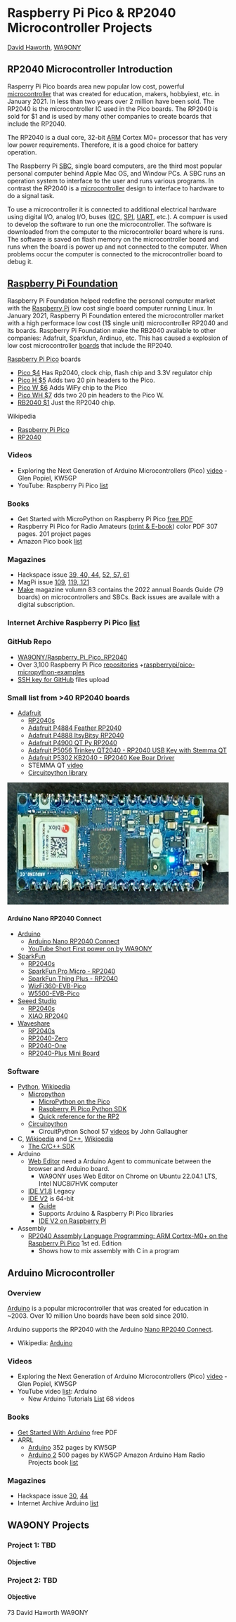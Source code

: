 # Raspberry Pi Pico & RP2040 Microcontroller Projects
[David Haworth](http://www.stargazing.net/david/index.html), [WA9ONY](https://www.qrz.com/db/WA9ONY)

## RP2040 Microcontroller Introduction

Rasperry Pi Pico boards area  new popular low cost, powerful [microcontroller](https://en.wikipedia.org/wiki/Microcontroller) that was created for education, makers, hobbyiest, etc. in January 2021. In less than two years over 2 million have been sold.  The RP2040 is the microcontroller IC used in the Pico boards.  The RP2040 is sold for $1 and is used by many other companies to create boards that include the RP2040.

The RP2040 is a dual core, 32-bit [ARM](https://en.wikipedia.org/wiki/ARM_architecture_family) Cortex M0+ processor that has very low power requirements. Therefore, it is a good choice for battery operation.

The Raspberry Pi [SBC](https://en.wikipedia.org/wiki/Single-board_computer), single board computers, are the third most popular personal computer behind Apple Mac OS, and Window PCs.  A SBC runs an operation system to interface to the user and runs various programs.  In contrast the RP2040 is a [microcontroller](https://en.wikipedia.org/wiki/Microcontroller) design to interface to hardware to do a signal task. 

To use a microcontroller it is connected to additional electrical hardware using digital I/O, analog I/O, buses ([I2C](https://en.wikipedia.org/wiki/I%C2%B2C), [SPI](https://en.wikipedia.org/wiki/Serial_Peripheral_Interface), [UART](https://en.wikipedia.org/wiki/Universal_asynchronous_receiver-transmitter), etc.). A compuer is used to develop the software to run one the microcontroller. The software is downloaded from the computer to the microcontroller board where is runs.  The software is saved on flash memory on the microcontroller board and runs when the board is power up and not connected to the computer.  When problems occur the computer is connected to the microcontroller board to debug it.

## [Raspberry Pi Foundation](https://en.wikipedia.org/wiki/Raspberry_Pi_Foundation)

Raspberry Pi Foundation helped redefine the personal computer market with the [Raspberry Pi](https://en.wikipedia.org/wiki/Raspberry_Pi) low cost single board computer running Linux.
In January 2021, Raspberry Pi Foundation entered the microcontroller market with a high performace low cost (1$ single unit) microcontroller RP2040 and its boards.  Raspberry Pi Foundation make the RB2040 available to other companies: Adafruit, Sparkfun, Ardinuo, etc. This has caused a explosion of low cost microcontroller [boards](https://en.wikipedia.org/wiki/RP2040) that include the RP2040.

[Raspberry Pi Pico](https://www.raspberrypi.com/products/raspberry-pi-pico/) boards
+ [Pico $4](https://www.adafruit.com/product/4864) Has Rp2040, clock chip, flash chip and 3.3V regulator chip
+ [Pico H $5](https://www.adafruit.com/product/5525) Adds two 20 pin headers to the Pico.
+ [Pico W $6](https://www.adafruit.com/product/5526) Adds WiFy chip to the Pico
+ [Pico WH $7](https://www.adafruit.com/product/5544) dds two 20 pin headers to the Pico W.
+ [RB2040 $1](https://www.adafruit.com/product/5041) Just the RP2040 chip.

Wikipedia
+ [Raspberry Pi Pico](https://en.wikipedia.org/wiki/Raspberry_Pi#Raspberry_Pi_Pico)
+ [RP2040](https://en.wikipedia.org/wiki/RP2040)

### Videos
+ Exploring the Next Generation of Arduino Microcontrollers (Pico) [video](https://www.youtube.com/watch?v=HOi_AYEgSmo) - Glen Popiel, KW5GP
+ YouTube: Raspberry Pi Pico [list](https://www.youtube.com/results?search_query=raspberry+pi+pico)

### Books
+ Get Started with MicroPython on Raspberry Pi Pico [free PDF](https://hackspace.raspberrypi.com/books/micropython-pico)
+ Raspberry Pi Pico for Radio Amateurs ([print & E-book](https://www.elektor.com/raspberry-pi-pico-for-radio-amateurs-e-book)) color PDF 307 pages. 201 project pages 
+ Amazon Pico book [list](https://www.amazon.com/s?k=raspberry+pi+pico+book&crid=3TYSWPL6AAMTA&sprefix=raspberry+pi+pico+book%2Caps%2C146&ref=nb_sb_noss_1)

### Magazines
+ Hackspace issue [39, 40, 44](https://hackspace.raspberrypi.com/issues?page=2), [52, 57, 61](https://hackspace.raspberrypi.com/issues?page=1)
+ MagPi issue [109](https://magpi.raspberrypi.com/issues?page=2), [119, 121](https://magpi.raspberrypi.com/issues)
+ [Make](https://makezine.com/) magazine volumn 83 contains the 2022 annual Boards Guide (79 boards) on microcontrollers and SBCs. Back issues are availale with a digital subscription.

### Internet Archive Raspberry Pi Pico [list](https://archive.org/search.php?query=Raspberry%20Pi%20Pico)

### GitHub Repo
+ [WA9ONY/Raspberry_Pi_Pico_RP2040](https://github.com/WA9ONY/Raspberry_Pi_Pico_RP2040)
+ Over 3,100 Raspberry Pi Pico [repositories](https://github.com/search?q=Raspberry+Pi+Pico)
  +[raspberrypi/pico-micropython-examples](https://github.com/raspberrypi/pico-micropython-examples)
+ [SSH key for GitHub](https://garywoodfine.com/setting-up-ssh-keys-for-github-access/) files upload

### Small list from >40 RP2040 boards
+ [Adafruit](https://www.adafruit.com/)
  + [RP2040s](https://www.adafruit.com/?q=RP2040&sort=BestMatch)
  + [Adafruit P4884 Feather RP2040](https://www.adafruit.com/product/4884)
  + [Adafruit P4888 ItsyBitsy RP2040](https://www.adafruit.com/product/4888)
  + [Adafruit P4900 QT Py RP2040](https://www.adafruit.com/product/4900)
  + [Adafruit P5056 Trinkey QT2040 - RP2040 USB Key with Stemma QT](https://www.adafruit.com/product/5056)
  + [Adafruit P5302 KB2040 - RP2040 Kee Boar Driver](https://www.adafruit.com/product/5302)
  + STEMMA QT [video](https://www.youtube.com/watch?v=6GXRRuFuFy0)
  + [Circuitpython library](https://www.adafruit.com/category/956)
  
<p align="center">
  <img width="640" height="278" src="/Images/arduinoNanoM.jpg">  
</p>

#### Arduino Nano RP2040 Connect
+ [Arduino](https://www.arduino.cc/)
  + [Arduino Nano RP2040 Connect](https://store-usa.arduino.cc/products/arduino-nano-rp2040-connect-with-headers)
  + [YouTube Short First power on by WA9ONY](https://www.youtube.com/shorts/O2xxTe2i11w)
+ [SparkFun](https://www.sparkfun.com/)
  + [RP2040s](https://www.sparkfun.com/search/results?term=RP2040)
  + [SparkFun Pro Micro - RP2040](https://www.sparkfun.com/products/18288)
  + [SparkFun Thing Plus - RP2040](https://www.sparkfun.com/products/17745)
  + [WizFi360-EVB-Pico](https://www.sparkfun.com/products/19959)
  + [W5500-EVB-Pico](https://www.sparkfun.com/products/19958)
+ [Seeed Studio](https://www.seeedstudio.com/)
  + [RP2040s](https://www.seeedstudio.com/catalogsearch/result/?q=rp2040)
  + [XIAO RP2040](https://www.seeedstudio.com/XIAO-RP2040-v1-0-p-5026.html?queryID=9178e9456690e66382d9d6934ff4ae0a&objectID=5026&indexName=bazaar_retailer_products)
+ [Waveshare](https://www.waveshare.com/)
  + [RP2040s](https://www.waveshare.com/catalogsearch/result/?q=RP2040)
  + [RP2040-Zero](https://www.waveshare.com/rp2040-zero.htm)
  + [RP2040-One](https://www.amazon.com/gp/product/B0BLMPDMLD/ref=ppx_yo_dt_b_asin_title_o01_s00?ie=UTF8&psc=1)
  + [RP2040-Plus Mini Board](https://www.amazon.com/dp/B0B6BM7CVT?psc=1&smid=A2SA28G0M1VPHD&ref_=chk_typ_imgToDp)

### Software
+ [Python](https://www.python.org/), [Wikipedia](https://en.wikipedia.org/wiki/Python_(programming_language))
  - [Micropython](https://micropython.org/)
    * [MicroPython on the Pico](https://www.raspberrypi.com/documentation/microcontrollers/micropython.html)
    * [Raspberry Pi Pico Python SDK](https://datasheets.raspberrypi.com/pico/raspberry-pi-pico-python-sdk.pdf)
    * [Quick reference for the RP2](https://docs.micropython.org/en/latest/rp2/quickref.html)
  - [Circuitpython](https://circuitpython.org/)
    * CircuitPython School 57 [videos](https://www.youtube.com/playlist?list=PL9VJ9OpT-IPSsQUWqQcNrVJqy4LhBjPX2) by John Gallaugher
+ C, [Wikipedia](https://en.wikipedia.org/wiki/C_(programming_language)) and [C++](https://isocpp.org/), [Wikipedia](https://en.wikipedia.org/wiki/C%2B%2B)
  - [The C/C++ SDK](https://www.raspberrypi.com/documentation/microcontrollers/c_sdk.html)
+ Arduino
  - [Web Editor](https://docs.arduino.cc/arduino-cloud/getting-started/getting-started-web-editor#getting-started-with-the-web-editor) need a Arduino Agent to communicate between the browser and Arduino board.
    * WA9ONY uses Web Editor on Chrome on Ubuntu 22.04.1 LTS, Intel NUC8i7HVK computer
  - [IDE V1.8](https://www.arduino.cc/en/software) Legacy
  - [IDE V2](https://www.arduino.cc/en/software) is 64-bit
    * [Guide](https://www.arduino.cc/en/Guide)
    + Supports Arduino & Raspberry Pi Pico libraries
    - [IDE V2 on Raspberry Pi](https://forum.arduino.cc/t/arduino-ide-2-0-0-on-raspberry-pi/855695)
+ Assembly
  - [RP2040 Assembly Language Programming: ARM Cortex-M0+ on the Raspberry Pi Pico](https://www.amazon.com/RP2040-Assembly-Language-Programming-Cortex-M0/dp/148427752X/ref=sr_1_1?crid=10C0D1RJF1EMB&keywords=raspberry+pi+pico+assembly+language+programming&qid=1670506014&sprefix=Raspberry+Pi+Pico+ass%2Caps%2C158&sr=8-1) 1st ed. Edition
    * Shows how to mix assembly with C in a program
 
 
## Arduino Microcontroller 
### Overview 
[Arduino](https://www.arduino.cc/) is a popular microcontroller that was created for education in ~2003. Over 10 million Uno boards have been sold since 2010.  

Arduino supports the RP2040 with the Arduino [Nano RP2040 Connect](https://store-usa.arduino.cc/products/arduino-nano-rp2040-connect-with-headers). 
+ Wikipedia: [Arduino](https://en.wikipedia.org/wiki/Arduino)

### Videos
+ Exploring the Next Generation of Arduino Microcontrollers (Pico) [video](https://youtu.be/HOi_AYEgSmo) - Glen Popiel, KW5GP
+ YouTube video [list](https://www.youtube.com/results?search_query=Arduino): Arduino
  - New Arduino Tutorials [List](https://www.youtube.com/playlist?list=PLGs0VKk2DiYw-L-RibttcvK-WBZm8WLEP) 68 videos

### Books
+ [Get Started With Arduino](https://hackspace.raspberrypi.com/articles/get-started-with-arduino-book) free PDF
+ ARRL
  - [Arduino](https://www.arrl.org/arduino) 352 pages by KW5GP
  - [Arduino 2](https://www.arrl.org/arduino2) 500 pages by KW5GP
Amazon Arduino Ham Radio Projects book [list](https://www.amazon.com/s?k=arduino+ham+radio&crid=YSCCY2436JXJ&sprefix=arduino+ham%2Caps%2C157&ref=nb_sb_ss_ts-doa-p_1_11)

### Magazines
+ Hackspace issue [30](https://hackspace.raspberrypi.com/issues?page=3), [44](https://hackspace.raspberrypi.com/issues?page=2)
+ Internet Archive Arduino [list](https://archive.org/search.php?query=Arduino&sin=)


## WA9ONY Projects

### Project 1: TBD
#### Objective

### Project 2: TBD
#### Objective


73 David Haworth WA9ONY
